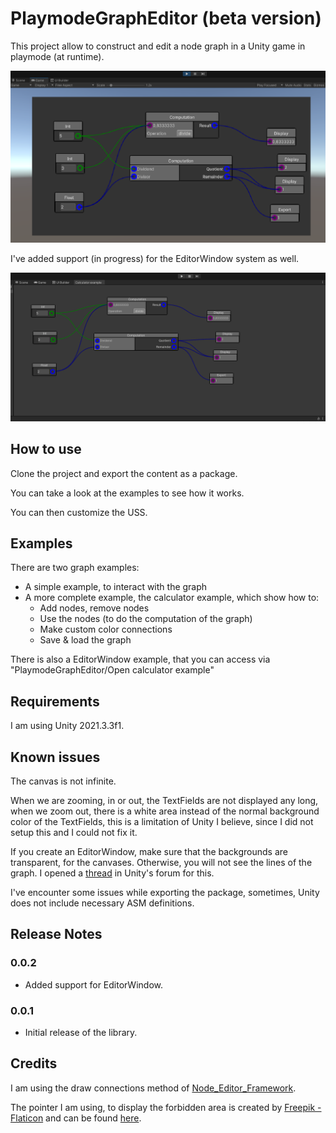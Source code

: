 # PlaymodeGraphEditor (beta version)

This project allow to construct and edit a node graph in a Unity game in playmode (at runtime).

![A calculator graph](/Documentation/Resources/CalculatorGraph.png)

I've added support (in progress) for the EditorWindow system as well.


![A calculator graph in an EditorWindow](/Documentation/Resources/EditorWindowCalculatorGraph.png)

## How to use

Clone the project and export the content as a package.

You can take a look at the examples to see how it works.

You can then customize the USS.

## Examples

There are two graph examples:
* A simple example, to interact with the graph
* A more complete example, the calculator example, which show how to:
  * Add nodes, remove nodes
  * Use the nodes (to do the computation of the graph)
  * Make custom color connections
  * Save & load the graph
  
There is also a EditorWindow example, that you can access via "PlaymodeGraphEditor/Open calculator example"

## Requirements

I am using Unity 2021.3.3f1.

## Known issues

The canvas is not infinite.

When we are zooming, in or out, the TextFields are not displayed any long, when we zoom out, there is a white area instead of the normal background color of the TextFields, this is a limitation of Unity I believe, since I did not setup this and I could not fix it.

If you create an EditorWindow, make sure that the backgrounds are transparent, for the canvases. Otherwise, you will not see the lines of the graph.
I opened a [thread](https://forum.unity.com/threads/draw-unity-gl-on-top-of-ui-in-editorwindow.1357673/) in Unity's forum for this.

I've encounter some issues while exporting the package, sometimes, Unity does not include necessary ASM definitions.

## Release Notes

### 0.0.2

- Added support for EditorWindow.

### 0.0.1

- Initial release of the library.

## Credits

I am using the draw connections method of [Node_Editor_Framework](https://github.com/Seneral/Node_Editor_Framework).

The pointer I am using, to display the forbidden area is created by [Freepik - Flaticon](https://www.flaticon.com/free-icons/ui) and can be found [here](https://www.flaticon.com/free-icon/pointer_7686046?term=mouse%20cursor%20forbidden&page=1&position=16&page=1&position=16&related_id=7686046&origin=style).
